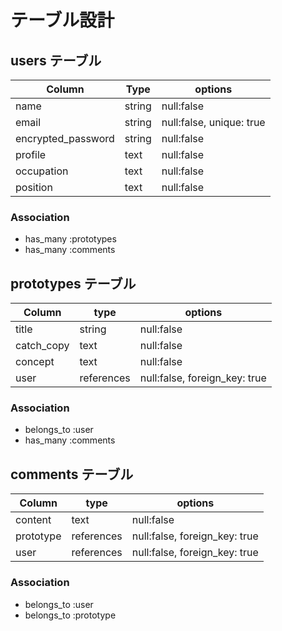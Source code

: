 # テーブル設計

## users テーブル

| Column             | Type   | options                  |
| ------------------ | ------ | ------------------------ |
| name               | string | null:false               |
| email              | string | null:false, unique: true |
| encrypted_password | string | null:false               |
| profile            | text   | null:false               |
| occupation         | text   | null:false               |
| position           | text   | null:false               |

### Association

- has_many :prototypes
- has_many :comments


## prototypes テーブル

| Column     | type       | options                       |
| ---------- | ---------- | ----------------------------- |
| title      | string     | null:false                    |
| catch_copy | text       | null:false                    |
| concept    | text       | null:false                    |
| user       | references | null:false, foreign_key: true |

### Association
- belongs_to :user
- has_many :comments


## comments テーブル

| Column    | type       | options                       |
| --------- | ---------- | ----------------------------- |
| content   | text       | null:false                    |
| prototype | references | null:false, foreign_key: true | 
| user      | references | null:false, foreign_key: true | 

### Association
- belongs_to :user
- belongs_to :prototype






















































